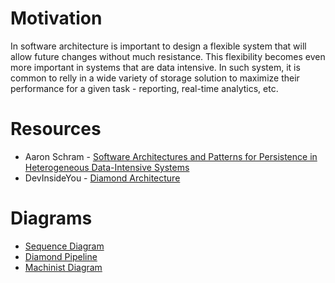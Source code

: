 # Motivation

In software architecture is important to design a flexible system that will allow future changes without much resistance.
This flexibility becomes even more important in systems that are data intensive. In such system, it is common to relly
in a wide variety of storage solution to maximize their performance for a given task - reporting, real-time analytics, etc.

# Resources

* Aaron Schram - [Software Architectures and Patterns for Persistence in Heterogeneous Data-Intensive Systems](https://www.researchgate.net/publication/281637554_Software_Architectures_and_Patterns_for_Persistence_in_Heterogeneous_Data-Intensive_Systems)
* DevInsideYou - [Diamond Architecture](https://www.youtube.com/playlist?list=PLJGDHERh23x8i0UudLmrkBqLiJVj8sA7P)

# Diagrams

* [Sequence Diagram](/doc/Diamond%20architecture%20sequence%20diagram.png)
* [Diamond Pipeline](/doc/DiamondPipeline%20with%20RepositoryFacade.png)
* [Machinist Diagram](/doc/Machinist%20Class%20Diagram.png)
